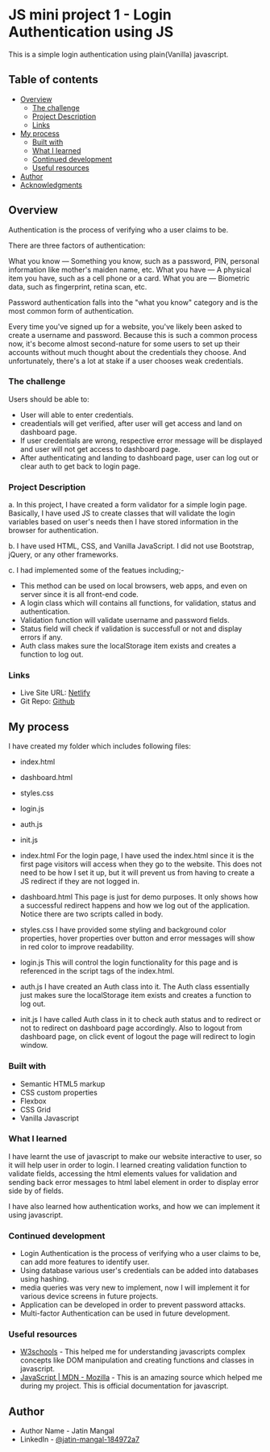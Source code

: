# JS mini project 1 - Login Authentication using JS

This is a simple login authentication using plain(Vanilla) javascript.

## Table of contents

- [Overview](#overview)
  - [The challenge](#the-challenge)
  - [Project Description](#project-description)
  - [Links](#links)
- [My process](#my-process)
  - [Built with](#built-with)
  - [What I learned](#what-i-learned)
  - [Continued development](#continued-development)
  - [Useful resources](#useful-resources)
- [Author](#author)
- [Acknowledgments](#acknowledgments)

## Overview

Authentication is the process of verifying who a user claims to be. 

There are three factors of authentication:

What you know — Something you know, such as a password, PIN, personal information like mother's maiden name, etc.
What you have — A physical item you have, such as a cell phone or a card.
What you are — Biometric data, such as fingerprint, retina scan, etc.

Password authentication falls into the "what you know" category and is the most common form of authentication.

Every time you've signed up for a website, you've likely been asked to create a username and password. Because this is such a common process now, it's become almost second-nature for some users to set up their accounts without much thought about the credentials they choose. And unfortunately, there's a lot at stake if a user chooses weak credentials.

### The challenge

Users should be able to:

- User will able to enter credentials.
- creadentials will get verified, after user will get access and land on dashboard page.
- If user credentials are wrong, respective error message will be displayed and user will not get access to dashboard page.
- After authenticating and landing to dashboard page, user can log out or clear auth to get back to login page.


### Project Description
a. In this project, I have created a form validator for a simple login page. Basically, I have used JS to create classes that will validate the login variables based on user's needs then I have stored information in the browser for authentication. 

b. I have used HTML, CSS, and Vanilla JavaScript. I did not use Bootstrap, jQuery, or any other frameworks.

c. I had implemented some of the featues including;-
   - This method can be used on local browsers, web apps, and even on server since it is all front-end code.
   - A login class which will contains all functions, for validation, status and authentication.
   - Validation function will validate username and password fields.
   - Status field will check if validation is successfull or not and display errors if any.
   - Auth class makes sure the localStorage item exists and creates a function to log out.


### Links

- Live Site URL: [Netlify](https://jatin-login-authentication-js-mini-project1.netlify.app/)
- Git Repo: [Github](https://github.com/JatinM95/Login-Authentication-using-JS)

## My process

I have created my folder which includes following files:
- index.html
- dashboard.html
- styles.css
- login.js
- auth.js
- init.js

- index.html
For the login page, I have used the index.html since it is the first page visitors will access when they go to the website. This does not need to be how I set it up, but it will prevent us from having to create a JS redirect if they are not logged in.

- dashboard.html
This page is just for demo purposes. It only shows how a successful redirect happens and how we log out of the application. Notice there are two scripts called in body.

- styles.css
I have provided some styling and background color properties, hover properties over button and error messages will show in red color to improve readability.

- login.js
This will control the login functionality for this page and is referenced in the script tags of the index.html.

- auth.js
I have created an Auth class into it. The Auth class essentially just makes sure the localStorage item exists and creates a function to log out.

- init.js
I have called Auth class in it to check auth status and to redirect or not to redirect on dashboard page accordingly. Also to logout from dashboard page, on click event of logout the page will redirect to login window.

### Built with

- Semantic HTML5 markup
- CSS custom properties
- Flexbox
- CSS Grid
- Vanilla Javascript

### What I learned

I have learnt the use of javascript to make our website interactive to user, so it will help user in order to login. I learned creating validation function to validate fields, accessing the html elements values for validation and sending back error messages to html label element in order to display error side by of fields.

I have also learned how authentication works, and how we can implement it using javascript.


### Continued development

- Login Authentication is the process of verifying who a user claims to be, can add more features to identify user.
- Using database various user's credentials can be added into databases using hashing.
- media queries was very new to implement, now I will implement it for various device screens in future projects.
- Application can be developed in order to prevent password attacks.
- Multi-factor Authentication can be used in future development.


### Useful resources

- [W3schools](https://www.w3schools.com/js/default.asp) - This helped me for understanding javascripts complex concepts like DOM manipulation and creating functions and classes in javascript.
- [JavaScript | MDN - Mozilla](https://developer.mozilla.org/en-US/docs/Web/JavaScript) - This is an amazing source which helped me during my project. This is official documentation for javascript.


## Author

- Author Name - Jatin Mangal
- LinkedIn - [@jatin-mangal-184972a7](https://www.linkedin.com/in/jatin-mangal-184972a7/)

